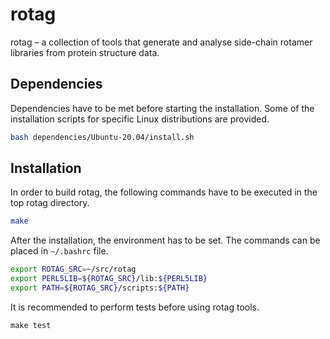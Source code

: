 # rotag
rotag &ndash; a collection of tools that generate and analyse side-chain rotamer
libraries from protein structure data.

## Dependencies
Dependencies have to be met before starting the installation. Some of the
installation scripts for specific Linux distributions are provided.

```bash
bash dependencies/Ubuntu-20.04/install.sh
```

## Installation
In order to build rotag, the following commands have to be executed in the
top rotag directory.

```bash
make
```

After the installation, the environment has to be set. The commands can be placed
in `~/.bashrc` file.

```bash
export ROTAG_SRC=~/src/rotag
export PERL5LIB=${ROTAG_SRC}/lib:${PERL5LIB}
export PATH=${ROTAG_SRC}/scripts:${PATH}
```

It is recommended to perform tests before using rotag tools.
```
make test
```
